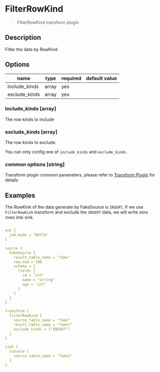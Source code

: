 # FilterRowKind

> FilterRowKind transform plugin

## Description

Filter the data by RowKind

## Options

|     name      | type  | required | default value |
|---------------|-------|----------|---------------|
| include_kinds | array | yes      |               |
| exclude_kinds | array | yes      |               |

### include_kinds [array]

The row kinds to include

### exclude_kinds [array]

The row kinds to exclude.

You can only config one of `include_kinds` and `exclude_kinds`.

### common options [string]

Transform plugin common parameters, please refer to [Transform Plugin](common-options.md) for details

## Examples

The RowKink of the data generate by FakeSource is `INSERT`, If we use `FilterRowKink` transform and exclude the `INSERT` data, we will write zero rows into sink.

```yaml

env {
  job.mode = "BATCH"
}

source {
  FakeSource {
    result_table_name = "fake"
    row.num = 100
    schema = {
      fields {
        id = "int"
        name = "string"
        age = "int"
      }
    }
  }
}

transform {
  FilterRowKind {
    source_table_name = "fake"
    result_table_name = "fake1"
    exclude_kinds = ["INSERT"]
  }
}

sink {
  Console {
    source_table_name = "fake1"
  }
}
```

